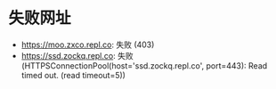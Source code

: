 # 失败网址
- https://moo.zxco.repl.co: 失败 (403)
- https://ssd.zockq.repl.co: 失败 (HTTPSConnectionPool(host='ssd.zockq.repl.co', port=443): Read timed out. (read timeout=5))

